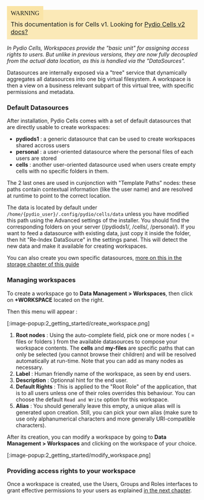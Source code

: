 <div style="background-color: #fbe9b7;font-size: 16px;">
<span style="background-color: #fae4a6;padding: 10px;font-family: FuturaT-Demi;">WARNING</span>
<span style="padding: 10px;display: inline-block;">This documentation is for Cells v1. Looking for <a href="https://pydio.com/en/docs/cells/v2/quick-start">Pydio Cells v2 docs?</a></span>
</div>

_In Pydio Cells, Workspaces provide the "basic unit" for assigning access rights to users. But unlike in previous versions, they are now fully decoupled from the actual data location, as this is handled via the "DataSources"._

Datasources are internally exposed via a "tree" service that dynamically aggregates all datasources into one big virtual filesystem.
A workspace is then a view on a business relevant subpart of this virtual tree, with specific permissions and metadata.

### Default Datasources

After installation, Pydio Cells comes with a set of default datasources that are directly usable to create workspaces:

- **pydiods1** : a generic datasource that can be used to create workspaces shared accross users
- **personal** : a user-oriented datasource where the personal files of each users are stored
- **cells** : another user-oriented datasource used when users create empty cells with no specific folders in them.

The 2 last ones are used in cunjonction with "Template Paths" nodes: these paths contain contextual information (like the user name) and are resolved at runtime to point to the correct location.

The data is located by default under `/home/{pydio_user}/.config/pydio/cells/data` unless you have modified this path using the Advanced settings of the installer. You should find the corresponding folders on your server (/pydiods1/, /cells/, /personal/). If you want to feed a datasource with existing data, just copy it inside the folder, then hit "Re-Index DataSource" in the settings panel. This will detect the new data and make it available for creating workspaces.

You can also create you own specific datasources, [more on this in the storage chapter of this guide](/en/docs/cells/v1/managing-datasources)

### Managing workspaces

To create a workspace go to **Data Management > Workspaces**, then click on **+WORKSPACE** located on the right.

Then this menu will appear :

[:image-popup:2_getting_started/create_workspace.png]

1. **Root nodes** : Using the auto-complete field, pick one or more nodes ( = files or folders ) from the available datasources to compose your workspace contents. The **cells** and **my-files** are specific paths that can only be selected (you cannot browse their children) and will be resolved automatically at run-time. Note that you can add as many nodes as necessary.
1. **Label** : Human friendly name of the workspace, as seen by end users.
1. **Description** : Optionnal hint for the end user.
1. **Default Rights** : This is applied to the "Root Role" of the application, that is to all users unless one of their roles overrides this behaviour. You can choose the default `Read and Write` option for this workspace.
1. **Alias** : You should generally leave this empty, a unique alias will is generated upon creation. Still, you can pick your own alias (make sure to use only alphanumerical characters and more generally URI-compatible characters).

After its creation, you can modify a workspace by going to **Data Management > Workspaces** and clicking on the workspace of your choice.

[:image-popup:2_getting_started/modify_workspace.png]

### Providing access rights to your workspace

Once a workspace is created, use the Users, Groups and Roles interfaces to grant effective permissions to your users as explained [in the next chapter](/en/docs/cells/v1/users-roles-and-groups).